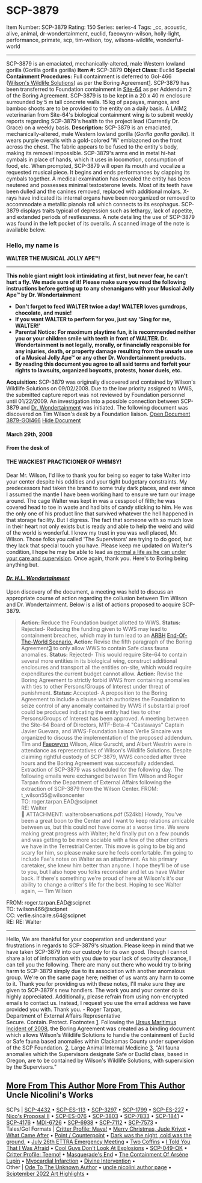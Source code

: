 # SCP-3879
Item Number: SCP-3879
Rating: 150
Series: series-4
Tags: _cc, acoustic, alive, animal, dr-wondertainment, euclid, faeowynn-wilson, holly-light, performance, primate, scp, tim-wilson, toy, wilsons-wildlife, wonderful-world

---

SCP-3879 is an emaciated, mechanically-altered, male Western lowland gorilla (Gorilla gorilla gorilla)
**Item #:** SCP-3879
**Object Class:** Euclid
**Special Containment Procedures:** Full containment is deferred to GoI-466 ([Wilson's Wildlife Solutions](/wilson-s-wildlife-solutions-hub)) as per the Boring Agreement[1](javascript:;).
SCP-3879 has been transferred to Foundation containment in [Site-64](https://scp-wiki.wikidot.com/scenes-from-site-64) as per Addendum 2 of the Boring Agreement. SCP-3879 is to be kept in a 20 x 40 m enclosure surrounded by 5 m tall concrete walls. 15 kg of papayas, mangos, and bamboo shoots are to be provided to the entity on a daily basis. A LAIM[2](javascript:;) veterinarian from Site-64's biological containment wing is to submit weekly reports regarding SCP-3879's health to the project lead (Currently Dr. Grace) on a weekly basis.
**Description:** SCP-3879 is an emaciated, mechanically-altered, male Western lowland gorilla (_Gorilla gorilla gorilla_). It wears purple overalls with a gold-colored 'W' emblazoned on the front across the chest. The fabric appears to be fused to the entity's body, making its removal impossible. SCP-3879's arms end in metal hi-hat cymbals in place of hands, which it uses in locomotion, consumption of food, etc. When prompted, SCP-3879 will open its mouth and vocalize a requested musical piece. It begins and ends performances by clapping its cymbals together.
A medical examination has revealed the entity has been neutered and possesses minimal testosterone levels. Most of its teeth have been dulled and the canines removed, replaced with additional molars. X-rays have indicated its internal organs have been reorganized or removed to accommodate a metallic pianola roll which connects to its esophagus. SCP-3879 displays traits typical of depression such as lethargy, lack of appetite, and extended periods of restlessness.
A note detailing the use of SCP-3879 was found in the left pocket of its overalls. A scanned image of the note is available below.
### Hello, my name is
**WALTER THE MUSICAL JOLLY APE™!**
* * *
**This noble giant might look intimidating at first, but never fear, he can't hurt a fly. We made sure of it! Please make sure you read the following instructions before getting up to any shenanigans with your Musical Jolly Ape™ by Dr. Wondertainment**
  * **Don't forget to feed WALTER twice a day! WALTER loves gumdrops, chocolate, and music!**
  * **If you want WALTER to perform for you, just say 'Sing for me, WALTER!'**
  * **Parental Notice: For maximum playtime fun, it is recommended neither you or your children smile with teeth in front of WALTER. Dr. Wondertainment is not legally, morally, or financially responsible for any injuries, death, or property damage resulting from the unsafe use of a Musical Jolly Ape™ or any other Dr. Wondertainment products.**
  * **By reading this document you agree to all said terms and forfeit your rights to lawsuits, organized boycotts, protests, honor duels, etc.**

**Acquisition:** SCP-3879 was originally discovered and contained by Wilson's Wildlife Solutions on 09/02/2008. Due to the low priority assigned to WWS, the submitted capture report was not reviewed by Foundation personnel until 01/22/2009. An investigation into a possible connection between SCP-3879 and [Dr. Wondertainment](/dr-wondertainment-hub) was initiated.
The following document was discovered on Tim Wilson's desk by a Foundation liaison.
[Open Document 3879-GOI466](javascript:;)
[Hide Document](javascript:;)
#### March 29th, 2008
#### From the desk of
#### THE WACKIEST PRACTICIONER OF WHIMSY!
Dear Mr. Wilson,
I'd like to thank you for being so eager to take Walter into your center despite his oddities and your tight budgetary constraints. My predecessors had taken the brand to some truly dark places, and ever since I assumed the mantle I have been working hard to ensure we turn our image around. The cage Walter was kept in was a cesspool of filth; he was covered head to toe in waste and had bits of candy sticking to him. He was the only one of his product line that survived whatever the hell happened in that storage facility.
But I digress.
The fact that someone with so much love in their heart not only exists but is ready and able to help the weird and wild of the world is wonderful. I knew my trust in you was well placed, Mr. Wilson. Those folks you called 'The Supervisors' are trying to do good, but they lack that special touch you have. Please keep me updated on Walter's condition, I hope he may be able to lead as [normal a life as he can under your care and supervision](/the-mon-key-to-happiness). Once again, thank you.
Here's to Boring being anything but.  

#### _[Dr. H.L. Wondertainment](/vend-a-friend)_
  
Upon discovery of the document, a meeting was held to discuss an appropriate course of action regarding the collusion between Tim Wilson and Dr. Wondertainment. Below is a list of actions proposed to acquire SCP-3879. 
> **Action:** Reduce the Foundation budget allotted to WWS.
> **Status:** Rejected\- Reducing the funding given to WWS may lead to containment breaches, which may in turn lead to an [ARBH](/arbh-class-debrief-file) [End-Of-The-World Scenario.](/critter-profile-genghis)
> **Action:** Revise the fifth paragraph of the Boring Agreement[3](javascript:;) to only allow WWS to contain Safe class fauna anomalies.
> **Status:** Rejected\- This would require Site-64 to contain several more entities in its biological wing, construct additional enclosures and transport all the entities on-site, which would require expenditures the current budget cannot allow.
> **Action:** Revise the Boring Agreement to strictly forbid WWS from containing anomalies with ties to other Persons/Groups of Interest under threat of punishment.
> **Status:** Accepted\- A proposition to the Boring Agreement to include a clause which authorizes the Foundation to seize control of any anomaly contained by WWS if substantial proof could be produced indicating the entity had ties to other Persons/Groups of Interest has been approved.
A meeting between the Site-64 Board of Directors, MTF-Beta-4 "Castaways" Captain Javier Guevara, and WWS-Foundation liaison Verlie Sincaire was organized to discuss the implementation of the proposed addendum. Tim and [Faeowynn](/coming-out-to-the-woods) Wilson, Alice Gurscht, and Albert Westrin were in attendance as representatives of Wilson's Wildlife Solutions. Despite claiming rightful custody of SCP-3879, WWS conceded after three hours and the Boring Agreement was successfully addended. Extraction of SCP-3879 was scheduled for the following day.
The following emails were exchanged between Tim Wilson and Roger Tarpan from the Department of External Affairs following the extraction of SCP-3879 from the Wilson Center.
FROM: t_wilson55@wilsoncenter  
TO: roger.tarpan.EAD@scipnet  
RE: Walter  
📎 ATTACHMENT: walterobservations.pdf (524kb)
Howdy,
You've been a great boon to the Center and I want to keep relations amicable between us, but this could not have come at a worse time. We were making great progress with Walter; he'd finally put on a few pounds and was getting to be more sociable with a few of the other critters we have in the Terrestrial Center. This move is going to be big and scary for him, so please make sure he feels comfortable.
I'm going to include Fae's notes on Walter as an attachment. As his primary caretaker, she knew him better than anyone. I hope they'll be of use to you, but I also hope you folks reconsider and let us have Walter back. If there's something we're proud of here at Wilson's it's our ability to change a critter's life for the best.
Hoping to see Walter again,
— Tim Wilson
  

FROM: roger.tarpan.EAD@scipnet  
TO: twilson466@scipnet  
CC: verlie.sincaire.s64@scipnet  
RE: RE: Walter
* * *
Hello,
We are thankful for your cooperation and understand your frustrations in regards to SCP-3879's situation. Please keep in mind that we have taken SCP-3879 into our custody for its own good. Though I cannot share a lot of information with you due to your lack of security clearance, I can tell you the following. There are many out there who would try to bring harm to SCP-3879 simply due to its association with another anomalous group. We're on the same page here; neither of us wants any harm to come to it.
Thank you for providing us with these notes, I'll make sure they are given to SCP-3879's new handlers. The work you and your center do is highly appreciated.
Additionally, please refrain from using non-encrypted emails to contact us. Instead, I request you use the email address we have provided you with.
Thank you.
\- Roger Tarpan,  
Department of External Affairs Representative  
Secure. Contain. Protect.
Footnotes
[1](javascript:;). Following the [Ursus Maritimus Incident of 2008](https://scp-wiki.wikidot.com/the-ursus-maritimus-incident), the Boring Agreement was created as a binding document which allows Wilson's Wildlife Solutions to handle the containment of Euclid or Safe fauna based anomalies within Clackamas County under supervision of the SCP Foundation.
[2](javascript:;). Large Animal Internal Medicine
[3](javascript:;). "All fauna anomalies which the Supervisors designate Safe or Euclid class, based in Oregon, are to be contained by Wilson's Wildlife Solutions, with supervision by the Supervisors."
  
  
  

[More From This Author](javascript:;)
[More From This Author](javascript:;)
Uncle Nicolini's Works  
---  
SCPs |  [SCP-4432](/scp-4432) • [SCP-ES-113](/scp-es-113) • [SCP-3297](/scp-3297) • [SCP-1799](/scp-1799) • [SCP-ES-227](/scp-es-227) • [Nico's Proposal II](/nicos-proposal-ii) • [SCP-ES-076](/scp-es-076) • [SCP-3803](/scp-3803) • [SCP-7833](/scp-7833) • [SCP-1841](/scp-1841) • [SCP-4176](/scp-4176) • [MDI-6726](/scp-6726) • [SCP-6938](/scp-6938) • [SCP-7112](/scp-7112) • [SCP-7573](/scp-7573) •  
Tales/GoI Formats |  [Critter Profile: Maya!](/critter-profile-maya) • [Merry Christmas, Jude Kriyot](/merry-christmas-jude-kriyot) • [What Came After](/veilfall) • [Point / Counterpoint](/point-counterpoint) • [Dark was the night, cold was the ground.](/world-went-beautiful) • [July 26th ETTRA Emergency Meeting](/error-404-database-not-found) • [Two Coffins](/two-coffins) • [I Told You That I Was Afraid](/i-told-you-that-i-was-afraid) • [Cool Guys Don't Look At Explosions](/cool-guys-dont-look-at-explosions) • [SCP-049-ΩK](/omega-k-049) • [Critter Profile: Teemo!](/critter-profile-teemo) • [Masquerade's End](/piercing-the-veil) • [The Containment Of Arsène Lupin](/the-containment-of-arsene-lupin) • [Myocardial Infarction](/myocardial-infarction) • [Divine Intervention](/divine-intervention) •  
Other |  [Ode To The Unknown Author](/ode-to-the-unknown-author) • [uncle nicolini author page](/uncle-nicolini-author-page) • [Sciptember 2022 Art Highlights](/sciptember-2022-art) •